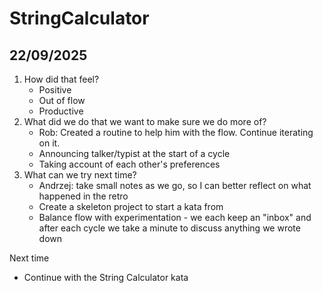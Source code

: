 # StringCalculator

## 22/09/2025

1. How did that feel?
    - Positive
    - Out of flow
    - Productive
2. What did we do that we want to make sure we do more of?
    - Rob: Created a routine to help him with the flow. Continue iterating on it.
    - Announcing talker/typist at the start of a cycle
    - Taking account of each other's preferences
3. What can we try next time?
    - Andrzej: take small notes as we go, so I can better reflect on what happened in the retro
    - Create a skeleton project to start a kata from
    - Balance flow with experimentation - we each keep an "inbox" and after each cycle we take a minute to discuss
      anything we wrote down

Next time
- Continue with the String Calculator kata